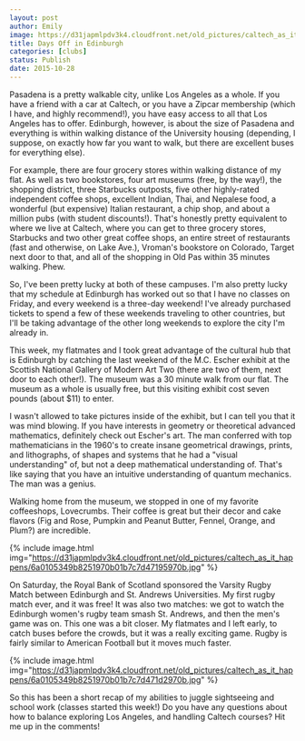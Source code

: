 ```yaml
---
layout: post
author: Emily
image: https://d31japmlpdv3k4.cloudfront.net/old_pictures/caltech_as_it_happens/6a0105349b8251970b01b7c7d47105970b.jpg
title: Days Off in Edinburgh 
categories: [clubs]
status: Publish
date: 2015-10-28
---
```


Pasadena is a pretty walkable city, unlike Los Angeles as a whole. If you have a friend with a car at Caltech, or you have a Zipcar membership (which I have, and highly recommend!), you have easy access to all that Los Angeles has to offer. Edinburgh, however, is about the size of Pasadena and everything is within walking distance of the University housing (depending, I suppose, on exactly how far you want to walk, but there are excellent buses for everything else).

For example, there are four grocery stores within walking distance of my flat. As well as two bookstores, four art museums (free, by the way!), the shopping district, three Starbucks outposts, five other highly-rated independent coffee shops, excellent Indian, Thai, and Nepalese food, a wonderful (but expensive) Italian restaurant, a chip shop, and about a million pubs (with student discounts!). That's honestly pretty equivalent to where we live at Caltech, where you can get to three grocery stores, Starbucks and two other great coffee shops, an entire street of restaurants (fast and otherwise, on Lake Ave.), Vroman's bookstore on Colorado, Target next door to that, and all of the shopping in Old Pas within 35 minutes walking. Phew.

So, I've been pretty lucky at both of these campuses. I'm also pretty lucky that my schedule at Edinburgh has worked out so that I have no classes on Friday, and every weekend is a three-day weekend! I've already purchased tickets to spend a few of these weekends traveling to other countries, but I'll be taking advantage of the other long weekends to explore the city I'm already in.

This week, my flatmates and I took great advantage of the cultural hub that is Edinburgh by catching the last weekend of the M.C. Escher exhibit at the Scottish National Gallery of Modern Art Two (there are two of them, next door to each other!). The museum was a 30 minute walk from our flat. The museum as a whole is usually free, but this visiting exhibit cost seven pounds (about $11) to enter.

I wasn't allowed to take pictures inside of the exhibit, but I can tell you that it was mind blowing. If you have interests in geometry or theoretical advanced mathematics, definitely check out Escher's art. The man conferred with top mathematicians in the 1960's to create insane geometrical drawings, prints, and lithographs, of shapes and systems that he had a "visual understanding" of, but not a deep mathematical understanding of. That's like saying that you have an intuitive understanding of quantum mechanics. The man was a genius.

Walking home from the museum, we stopped in one of my favorite coffeeshops, Lovecrumbs. Their coffee is great but their decor and cake flavors (Fig and Rose, Pumpkin and Peanut Butter, Fennel, Orange, and Plum?) are incredible.


{% include image.html img="https://d31japmlpdv3k4.cloudfront.net/old_pictures/caltech_as_it_happens/6a0105349b8251970b01b7c7d47195970b.jpg" %}

On Saturday, the Royal Bank of Scotland sponsored the Varsity Rugby Match between Edinburgh and St. Andrews Universities. My first rugby match ever, and it was free! It was also two matches: we got to watch the Edinburgh women's rugby team smash St. Andrews, and then the men's game was on. This one was a bit closer. My flatmates and I left early, to catch buses before the crowds, but it was a really exciting game. Rugby is fairly similar to American Football but it moves much faster.


{% include image.html img="https://d31japmlpdv3k4.cloudfront.net/old_pictures/caltech_as_it_happens/6a0105349b8251970b01b7c7d471d2970b.jpg" %}

So this has been a short recap of my abilities to juggle sightseeing and school work (classes started this week!) Do you have any questions about how to balance exploring Los Angeles, and handling Caltech courses? Hit me up in the comments!
